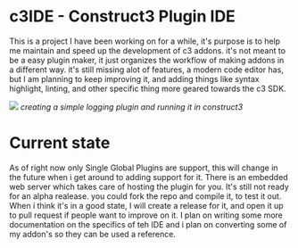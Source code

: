 # c3IDE - Construct3 Plugin IDE

This is a project I have been working on for a while, it's purpose is to help me maintain and speed up the development of c3 addons. it's not meant to be a easy plugin maker, it just organizes the workflow of making addons in a different way. it's still missing alot of features, a modern code editor has, but I am planning to keep improving it, and adding things like syntax highlight, linting, and other specific thing more geared towards the c3 SDK. 

![](https://github.com/armandoalonso/c3IDE/blob/master/doc/c3IDE-preview.gif)
*creating a simple logging plugin and running it in construct3*

# Current state

As of right now only Single Global Plugins are support, this will change in the future when i get around to adding support for it. There is an embedded web server which takes care of hosting the plugin for you. It's still not ready for an alpha realease. you could fork the repo and compile it, to test it out. When i think it's in a good state, I will create a release for it, and open it up to pull request if people want to improve on it. I plan on writing some more documentation on the specifics of teh IDE and i plan on converting some of my addon's so they can be used a reference.   
